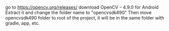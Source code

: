 go to https://opencv.org/releases/
download OpenCV – 4.9.0 for Android
Extract it and change the folder name to "opencvsdk490"
Then move opencvsdk490 folder to root of the project, it will be in the same folder with gradle, app, etc.